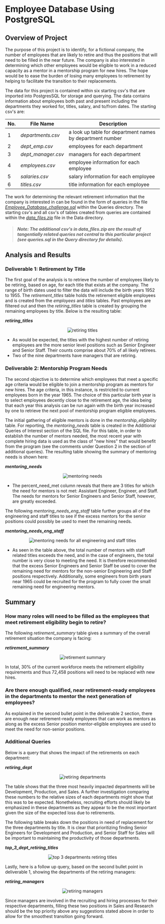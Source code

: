# **Employee Database Using PostgreSQL**

## **Overview of Project**
The purpose of this project is to identify, for a fictional company, the number
of employees that are likely to retire and thus the positions that will need to
be filled in the near future. The company is also interested in determining
which other employees would be eligible to work in a reduced capacity as a
mentor in a mentorship program for new hires. The hope would be to ease the
burden of losing many employees to retirement by helping to facilitate the
transition to their replacements.

The data for this project is contained within six starting csv's that are
imported into PostgresSQL for storage and querying. The data contains
information about employees both past and present including the departments they
worked for, titles, salary, and to/from dates. The starting csv's are:

| No. | File Name          | Description                                               |
| --- | ------------------ | --------------------------------------------------------- |
| 1   | *departments.csv*  | a look up table for department names by department number |
| 2   | *dept_emp.csv*     | employees for each department                             |
| 3   | *dept_manager.csv* | managers for each department                              |
| 4   | *employees.csv*    | employee information for each employee                    |
| 5   | *salaries.csv*     | salary information for each employee                      |
| 6   | *titles.csv*       | title information for each employee                       |

The work for determining the relevant retirement information that the company is
interested in can be found in the form of queries in the file
*[Employee_Database_challenge.sql](https://github.com/cdpeters/employee-database-postgresql/blob/main/Queries/Employee_Database_challenge.sql)*
within the Queries directory. The starting csv's and all csv's of tables created
from queries are contained within the *[data_files.zip](https://github.com/cdpeters/employee-database-postgresql/tree/main/Data)*
file in the Data directory.

>##### Note: The additional csv's in *data_files.zip* are the result of tangentially related queries not central to this particular project (see *queries.sql* in the Query directory for details).

## **Analysis and Results**
### **Deliverable 1: Retirement by Title**
The first goal of the analysis is to retrieve the number of employees likely to
be retiring, based on age, for each title that exists at the company. The range
of birth dates used to filter the data will include the birth years 1952 to
1955. The *retirement_titles* table holds the retirement eligible employees and
is created from the *employees* and *titles* tables. Past employees are filtered
out and then the *retiring_titles* table is created by grouping the remaining
employees by title. Below is the resulting table:

***retiring_titles***
<div align="center">
    <img src="assets/images/employee_db/retiring_titles.svg" alt="retiring titles" />
</div>

- As would be expected, the titles with the highest number of retiring employees
  are the more senior level positions such as Senior Engineer and Senior Staff.
  Their counts comprise about 70% of all likely retirees.
- Two of the nine departments have managers that are retiring.

### **Deliverable 2: Mentorship Program Needs**
The second objective is to determine which employees that meet a specific age
criteria would be eligible to join a mentorship program as mentors for new
hires. The age criteria, in this instance, is restricted to current employees
born in the year 1965. The choice of this particular birth year is to select
employees decently close to the retirement age, the idea being that each year
this analysis can be run again with the birth year increased by one to retrieve
the next pool of mentorship program eligible employees.

The initial gathering of eligible mentors is done in the
*mentorship_eligibility* table. For reporting, the *mentoring_needs* table is
created in the Additional Queries of Interest section of the SQL file. For this
table, in order to establish the number of mentors needed, the most recent year
with complete hiring data is used as the class of "new hires" that would benefit
from the program (see the comments under Question 2 in the section of additional
queries). The resulting table showing the summary of mentoring needs is shown
here:

***mentoring_needs***
<div align="center">
    <img src="assets/images/employee_db/mentoring_needs.svg" alt="mentoring needs" />
</div>

- The percent_need_met column reveals that there are 3 titles for which the need
  for mentors is not met: Assistant Engineer, Engineer, and Staff. The needs for
  mentors for Senior Engineers and Senior Staff, however, are greatly exceeded.

The following *mentoring_needs_eng_staff* table further groups all of the
engineering and staff titles to see if the excess mentors for the senior
positions could possibly be used to meet the remaining needs.

***mentoring_needs_eng_staff***
<div align="center">
    <img src="assets/images/employee_db/mentoring_needs_eng_staff.svg"
         alt="mentoring needs for all engineering and staff titles" />
</div>

- As seen in the table above, the total number of mentors with staff related
  titles exceeds the need, and in the case of engineers, the total number is
  very close to meeting the need. It is therefore recommended that the excess
  Senior Engineers and Senior Staff be used to cover the remaining need for
  mentors for the non-senior Engineering and Staff positions respectively.
  Additionally, some engineers from birth years near 1965 could be recruited for
  the program to  fully cover the small remaining need for engineering mentors.

## **Summary**
### **How many roles will need to be filled as the employees that meet retirement eligibility begin to retire?**

The following *retirement_summary* table gives a summary of the overall
retirement situation the company is facing:

***retirement_summary***
<div align="center">
    <img src="assets/images/employee_db/retirement_summary.svg" alt="retirement summary" />
</div>

In total, 30% of the current workforce meets the retirement eligibility
requirements and thus 72,458 positions will need to be replaced with new hires.

### **Are there enough qualified, near retirement-ready employees in the departments to mentor the next generation of employees?**

As explained in the second bullet point in the deliverable 2 section, there are
enough near retirement-ready employees that can work as mentors as along as the
excess Senior position mentor-eligible employees are used to meet the need for
non-senior positions.

### **Additional Queries**

Below is a query that shows the impact of the retirements on each department:

***retiring_dept***
<div align="center">
    <img src="assets/images/employee_db/retiring_dept.svg" alt="retiring departments" />
</div>

The table shows that the three most heavily impacted departments will be
Development, Production, and Sales. A further investigation comparing these
numbers to the relative sizes of each departments might show that this was to be
expected. Nonetheless, recruiting efforts should likely be emphasized in these
departments as they appear to be the most important given the size of the
expected loss due to retirements.

The following table breaks down the positions in need of replacement for the
three departments by title. It is clear that prioritizing finding Senior
Engineers for Development and Production, and Senior Staff for Sales will be
important to maintaining the productivity of those departments.

***top_3_dept_retiring_titles***
<div align="center">
    <img src="assets/images/employee_db/top_3_dept_retiring_titles.svg"
         alt="top 3 departments retiring titles" />
</div>

Lastly, here is a follow up query, based on the second bullet point in
deliverable 1, showing the departments of the retiring managers:

***retiring_managers***
<div align="center">
    <img src="assets/images/employee_db/retiring_managers.svg" alt="retiring managers" />
</div>

 Since managers are involved in the recruiting and hiring processes for their
 respective departments, filling these two positions in Sales and Research
 should be the top priority above any suggestions stated above in order to allow
 for the smoothest transition going forward.
